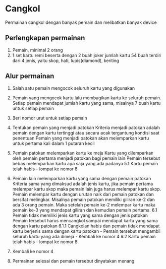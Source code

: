 Cangkol
=======

Permainan cangkol dengan banyak pemain dan melibatkan banyak device

Perlengkapan permainan
----------------------
1.	Pemain, minimal 2 orang
2. 	1 set kartu remi beserta dengan 2 buah joker
    		jumlah kartu 54 buah
		terdiri dari 4 jenis, yaitu skop, hati, lupis(diamond), keriting

Alur permainan
--------------
1. Salah satu pemain mengocok seluruh kartu yang digunakan
2. Pemain yang mengocok kartu lalu membagikan kartu ke seluruh pemain.
  Setiap pemain mendapat jumlah kartu yang sama, misalnya 7 buah kartu untuk setiap pemain
3. Beri nomor urut untuk setiap pemain
4. Tentukan pemain yang menjadi patokan
	Kriteria menjadi patokan adalah pemain dengan kartu tertinggi atau secara acak tergantung kondisi saat penentuan
	Pemain yang menjadi patokan akan melemparkan kartu untuk pertama kali dalam 1 putaran kecil
5. Pemain patokan melemparkan kartu ke meja
	Kartu yang dilemparkan oleh pemain pertama menjadi patokan bagi pemain lain
	Pemain tersebut bebas melemparkan kartu apa saja yang ada padanya
	5.1 Kartu pemain telah habis
		- lompat ke nomor 8
		
6. Pemain lain melemparkan kartu yang sama dengan pemain patokan
	Kriteria sama yang dimaksud adalah jenis kartu, jika pemain pertama melempar kartu skop maka pemain lain juga harus melempar kartu skop.
	Pemain melempar kartu dengan urutan naik dari pemain patokan dan bersifat melingkar.
	Misalnya pemain patokan memiliki giliran ke-2 dan ada 3 orang pemain.
	Maka setelah pemain ke-2 melempar kartu maka pemain ke-3 yang mendapat giliran dan kemudian pemain pertama.
	6.1 Pemain tidak memiliki jenis kartu yang sama dengan jenis patokan
		Pemain tersebut harus mencangkol sampai mendapat kartu yang sama dengan kartu patokan
		6.1.1 Cangkolan habis dan pemain tidak mendapat kartu berjenis sama dengan kartu patokan
				- Pemain tersebut mengambil seluruh kartu yang ada dimeja
				- Kembali ke nomor 4
	6.2 Kartu pemain telah habis
		- lompat ke nomor 8
7. Kembali ke nomor 4
8. Permainan selesai dan pemain tersebut dinyatakan menang

